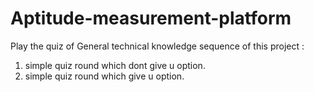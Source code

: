 # Aptitude-measurement-platform
Play the quiz of General technical knowledge
sequence of this project : 
1) simple quiz round which dont give u option.
2) simple quiz round which give u option.
